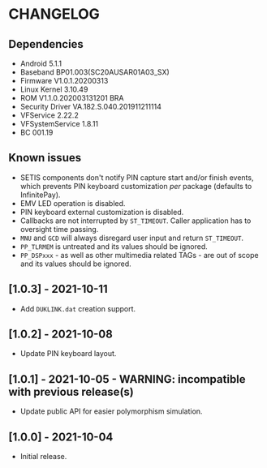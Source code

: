 # CHANGELOG

## Dependencies
- Android 5.1.1
- Baseband BP01.003(SC20AUSAR01A03_SX)
- Firmware V1.0.1.20200313
- Linux Kernel 3.10.49
- ROM V1.1.0.202003131201 BRA
- Security Driver VA.182.S.040.201911211114
- VFService 2.22.2
- VFSystemService 1.8.11
- BC 001.19

## Known issues
- SETIS components don't notify PIN capture start and/or finish events, which
  prevents PIN keyboard customization _per_ package (defaults to InfinitePay).
- EMV LED operation is disabled.
- PIN keyboard external customization is disabled.
- Callbacks are not interrupted by `ST_TIMEOUT`. Caller application has to
  oversight time passing.
- `MNU` and `GCD` will always disregard user input and return `ST_TIMEOUT`.
- `PP_TLRMEM` is untreated and its values should be ignored.
- `PP_DSPxxx` - as well as other multimedia related TAGs - are out of scope and
  its values should be ignored.

## [1.0.3] - 2021-10-11
- Add `DUKLINK.dat` creation support.

## [1.0.2] - 2021-10-08
- Update PIN keyboard layout.

## [1.0.1] - 2021-10-05 - WARNING: incompatible with previous release(s)
- Update public API for easier polymorphism simulation.

## [1.0.0] - 2021-10-04
- Initial release.
